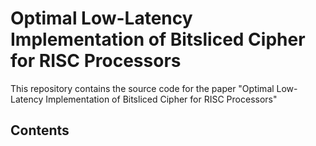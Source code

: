 # Optimal Low-Latency Implementation of Bitsliced Cipher for RISC Processors

This repository contains the source code for the paper "Optimal Low-Latency Implementation of Bitsliced Cipher for RISC Processors" 

## Contents

